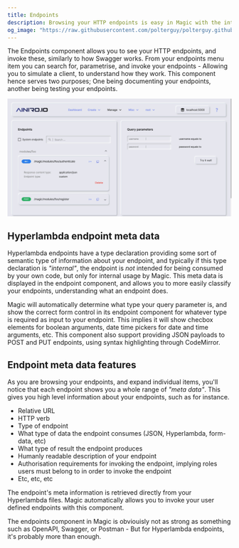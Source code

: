 ```yaml
---
title: Endpoints
description: Browsing your HTTP endpoints is easy in Magic with the integrated 'Swagger component' that comes with Magic out of the box. This component also allows you to invoke your endpoints, with any payload/arguments you wish, to see the result of your invocation immediately.
og_image: "https://raw.githubusercontent.com/polterguy/polterguy.github.io/master/images/endpoints.jpg"
---
```


The Endpoints component allows you to see your HTTP endpoints, and invoke these, similarly
to how Swagger works. From your endpoints menu item you can search for, parametrise, and invoke
your endpoints - Allowing you to simulate a client, to understand how
they work. This component hence serves two purposes; One being documenting your endpoints,
another being testing your endpoints.

![Endpoints](https://raw.githubusercontent.com/polterguy/polterguy.github.io/master/images/endpoints.jpg)

## Hyperlambda endpoint meta data

Hyperlambda endpoints have a type declaration providing some sort of semantic type of information about
your endpoint, and typically if this type declaration is _"internal"_, the endpoint is _not_
intended for being consumed by your own code, but only for internal usage by Magic.
This meta data is displayed in the endpoint component, and allows you to more easily classify
your endpoints, understanding what an endpoint does.

Magic will automatically determine what type your query parameter is, and show the correct form
control in its endpoint component for whatever type is required as input to your endpoint. This implies
it will show checbox elements for boolean arguments, date time pickers for date and time arguments, etc.
This component also support providing JSON payloads to POST and PUT endpoints, using syntax highlighting
through CodeMirror.

## Endpoint meta data features

As you are browsing your endpoints, and expand individual items, you'll notice that each endpoint shows you a
whole range of _"meta data"_. This gives you high level information about your endpoints, such as for instance.

* Relative URL
* HTTP verb
* Type of endpoint
* What type of data the endpoint consumes (JSON, Hyperlambda, form-data, etc)
* What type of result the endpoint produces
* Humanly readable description of your endpoint
* Authorisation requirements for invoking the endpoint, implying roles users must belong to in order to invoke the endpoint
* Etc, etc, etc

The endpoint's meta information is retrieved directly from your Hyperlambda files. Magic automatically allows you
to invoke your user defined endpoints with this component.

The endpoints component in Magic is obviouisly not as strong as something such as OpenAPI, Swagger, or Postman - But for Hyperlambda endpoints, it's probably more than enough.
